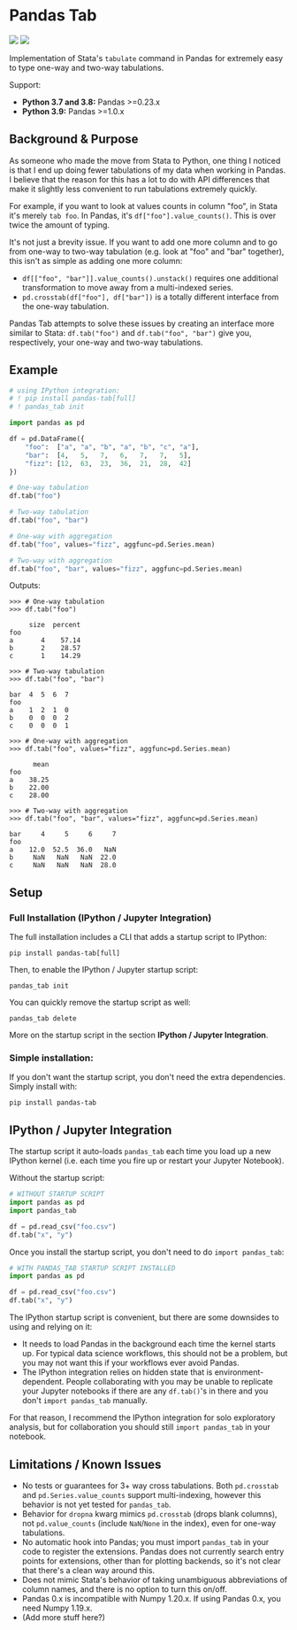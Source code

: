 # Pandas Tab

[![](https://github.com/ryxcommar/pandas_tab/actions/workflows/tests.yml/badge.svg)](../../actions)
[![](https://github.com/ryxcommar/pandas_tab/actions/workflows/style.yml/badge.svg)](../../actions)

Implementation of Stata's `tabulate` command in Pandas for extremely easy to type one-way and two-way tabulations.

Support:

- **Python 3.7 and 3.8:** Pandas >=0.23.x
- **Python 3.9:** Pandas >=1.0.x

## Background & Purpose

As someone who made the move from Stata to Python, one thing I noticed is that I end up doing fewer tabulations of my data when working in Pandas. I believe that the reason for this has a lot to do with API differences that make it slightly less convenient to run tabulations extremely quickly.

For example, if you want to look at values counts in column "foo", in Stata it's merely `tab foo`. In Pandas, it's `df["foo"].value_counts()`. This is over twice the amount of typing.

It's not just a brevity issue. If you want to add one more column and to go from one-way to two-way tabulation (e.g. look at "foo" and "bar" together), this isn't as simple as adding one more column:

- `df[["foo", "bar"]].value_counts().unstack()` requires one additional transformation to move away from a multi-indexed series.
- `pd.crosstab(df["foo"], df["bar"])` is a totally different interface from the one-way tabulation.

Pandas Tab attempts to solve these issues by creating an interface more similar to Stata: `df.tab("foo")` and `df.tab("foo", "bar")` give you, respectively, your one-way and two-way tabulations.

## Example

```python
# using IPython integration:
# ! pip install pandas-tab[full]
# ! pandas_tab init

import pandas as pd

df = pd.DataFrame({
    "foo":  ["a", "a", "b", "a", "b", "c", "a"],
    "bar":  [4,   5,   7,   6,   7,   7,   5],
    "fizz": [12,  63,  23,  36,  21,  28,  42]
})

# One-way tabulation
df.tab("foo")

# Two-way tabulation
df.tab("foo", "bar")

# One-way with aggregation
df.tab("foo", values="fizz", aggfunc=pd.Series.mean)

# Two-way with aggregation
df.tab("foo", "bar", values="fizz", aggfunc=pd.Series.mean)
```

Outputs:

```
>>> # One-way tabulation
>>> df.tab("foo")

     size  percent
foo               
a       4    57.14
b       2    28.57
c       1    14.29

>>> # Two-way tabulation
>>> df.tab("foo", "bar")

bar  4  5  6  7
foo            
a    1  2  1  0
b    0  0  0  2
c    0  0  0  1

>>> # One-way with aggregation
>>> df.tab("foo", values="fizz", aggfunc=pd.Series.mean)

      mean
foo       
a    38.25
b    22.00
c    28.00

>>> # Two-way with aggregation
>>> df.tab("foo", "bar", values="fizz", aggfunc=pd.Series.mean)

bar     4     5     6     7
foo                        
a    12.0  52.5  36.0   NaN
b     NaN   NaN   NaN  22.0
c     NaN   NaN   NaN  28.0
```

## Setup

### Full Installation (IPython / Jupyter Integration)

The full installation includes a CLI that adds a startup script to IPython:

```shell
pip install pandas-tab[full]
```

Then, to enable the IPython / Jupyter startup script:

```shell
pandas_tab init
```

You can quickly remove the startup script as well:

```shell
pandas_tab delete
```

More on the startup script in the section **IPython / Jupyter Integration**.

### Simple installation:

If you don't want the startup script, you don't need the extra dependencies. Simply install with:

```shell
pip install pandas-tab
```

## IPython / Jupyter Integration

The startup script it auto-loads `pandas_tab` each time you load up a new IPython kernel (i.e. each time you fire up or restart your Jupyter Notebook).

Without the startup script:

```python
# WITHOUT STARTUP SCRIPT
import pandas as pd
import pandas_tab

df = pd.read_csv("foo.csv")
df.tab("x", "y")
```

Once you install the startup script, you don't need to do `import pandas_tab`:

```python
# WITH PANDAS_TAB STARTUP SCRIPT INSTALLED
import pandas as pd

df = pd.read_csv("foo.csv")
df.tab("x", "y")

```

The IPython startup script is convenient, but there are some downsides to using and relying on it:

- It needs to load Pandas in the background each time the kernel starts up. For typical data science workflows, this should not be a problem, but you may not want this if your workflows ever avoid Pandas.
- The IPython integration relies on hidden state that is environment-dependent. People collaborating with you may be unable to replicate your Jupyter notebooks if there are any `df.tab()`'s in there and you don't `import pandas_tab` manually.

For that reason, I recommend the IPython integration for solo exploratory analysis, but for collaboration you should still `import pandas_tab` in your notebook.

## Limitations / Known Issues

- No tests or guarantees for 3+ way cross tabulations. Both `pd.crosstab` and `pd.Series.value_counts` support multi-indexing, however this behavior is not yet tested for `pandas_tab`.
- Behavior for `dropna` kwarg mimics `pd.crosstab` (drops blank columns), not `pd.value_counts` (include `NaN`/`None` in the index), even for one-way tabulations.
- No automatic hook into Pandas; you must import `pandas_tab` in your code to register the extensions. Pandas does not currently search entry points for extensions, other than for plotting backends, so it's not clear that there's a clean way around this.
- Does not mimic Stata's behavior of taking unambiguous abbreviations of column names, and there is no option to turn this on/off.
- Pandas 0.x is incompatible with Numpy 1.20.x. If using Pandas 0.x, you need Numpy 1.19.x.
- (Add more stuff here?)
